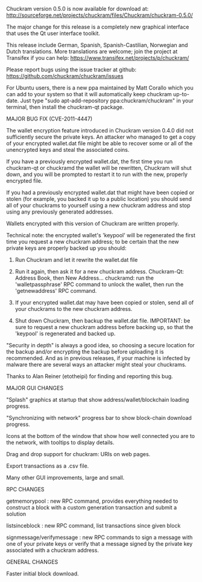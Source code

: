 Chuckram version 0.5.0 is now available for download at:
http://sourceforge.net/projects/chuckram/files/Chuckram/chuckram-0.5.0/

The major change for this release is a completely new graphical interface that uses the Qt user interface toolkit.

This release include German, Spanish, Spanish-Castilian, Norwegian and Dutch translations. More translations are welcome; join the project at Transifex if you can help:
https://www.transifex.net/projects/p/chuckram/

Please report bugs using the issue tracker at github:
https://github.com/chuckram/chuckram/issues

For Ubuntu users, there is a new ppa maintained by Matt Corallo which you can add to your system so that it will automatically keep chuckram up-to-date.  Just type "sudo apt-add-repository ppa:chuckram/chuckram" in your terminal, then install the chuckram-qt package.

MAJOR BUG FIX  (CVE-2011-4447)

The wallet encryption feature introduced in Chuckram version 0.4.0 did not sufficiently secure the private keys. An attacker who
managed to get a copy of your encrypted wallet.dat file might be able to recover some or all of the unencrypted keys and steal the
associated coins.

If you have a previously encrypted wallet.dat, the first time you run chuckram-qt or chuckramd the wallet will be rewritten, Chuckram will
shut down, and you will be prompted to restart it to run with the new, properly encrypted file.

If you had a previously encrypted wallet.dat that might have been copied or stolen (for example, you backed it up to a public
location) you should send all of your chuckrams to yourself using a new chuckram address and stop using any previously generated addresses.

Wallets encrypted with this version of Chuckram are written properly.

Technical note: the encrypted wallet's 'keypool' will be regenerated the first time you request a new chuckram address; to be certain that the
new private keys are properly backed up you should:

1. Run Chuckram and let it rewrite the wallet.dat file

2. Run it again, then ask it for a new chuckram address.
Chuckram-Qt: Address Book, then New Address...
chuckramd: run the 'walletpassphrase' RPC command to unlock the wallet,  then run the 'getnewaddress' RPC command.

3. If your encrypted wallet.dat may have been copied or stolen, send  all of your chuckrams to the new chuckram address.

4. Shut down Chuckram, then backup the wallet.dat file.
IMPORTANT: be sure to request a new chuckram address before backing up, so that the 'keypool' is regenerated and backed up.

"Security in depth" is always a good idea, so choosing a secure location for the backup and/or encrypting the backup before uploading it is recommended. And as in previous releases, if your machine is infected by malware there are several ways an attacker might steal your chuckrams.

Thanks to Alan Reiner (etotheipi) for finding and reporting this bug.

MAJOR GUI CHANGES

"Splash" graphics at startup that show address/wallet/blockchain loading progress.

"Synchronizing with network" progress bar to show block-chain download progress.

Icons at the bottom of the window that show how well connected you are to the network, with tooltips to display details.

Drag and drop support for chuckram: URIs on web pages.

Export transactions as a .csv file.

Many other GUI improvements, large and small.

RPC CHANGES

getmemorypool : new RPC command, provides everything needed to construct a block with a custom generation transaction and submit a solution

listsinceblock : new RPC command, list transactions since given block

signmessage/verifymessage : new RPC commands to sign a message with one of your private keys or verify that a message signed by the private key associated with a chuckram address.

GENERAL CHANGES

Faster initial block download.
